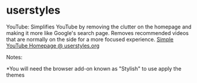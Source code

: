 # userstyles

YouTube:
Simplifies YouTube by removing the clutter on the homepage and making it more like Google's search page. Removes recommended videos that are normally on the side for a more focused experience.
[Simple YouTube Homepage @ userstyles.org](https://userstyles.org/styles/133871/simple-youtube-homepage)

Notes:

*You will need the browser add-on known as "Stylish" to use apply the themes
